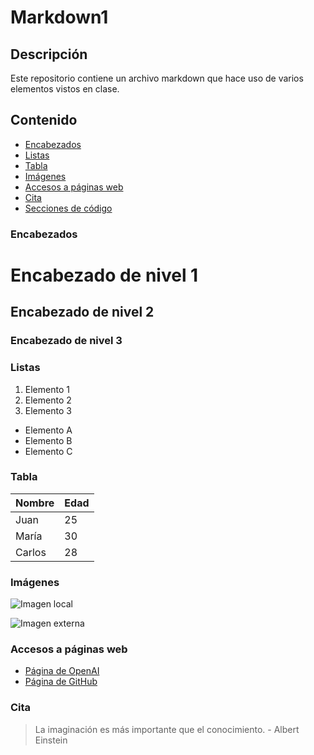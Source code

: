 # Markdown1

## Descripción
Este repositorio contiene un archivo markdown que hace uso de varios elementos vistos en clase.

## Contenido
- [Encabezados](#encabezados)
- [Listas](#listas)
- [Tabla](#tabla)
- [Imágenes](#imágenes)
- [Accesos a páginas web](#accesos-a-páginas-web)
- [Cita](#cita)
- [Secciones de código](#secciones-de-código)

### Encabezados
# Encabezado de nivel 1
## Encabezado de nivel 2
### Encabezado de nivel 3

### Listas
1. Elemento 1
2. Elemento 2
3. Elemento 3

- Elemento A
- Elemento B
- Elemento C

### Tabla
| Nombre   | Edad |
|----------|------|
| Juan     | 25   |
| María    | 30   |
| Carlos   | 28   |

### Imágenes
![Imagen local](local_image.png "Texto alternativo para imagen local")

![Imagen externa](https://example.com/external_image.png "Texto alternativo para imagen externa")

### Accesos a páginas web
- [Página de OpenAI](https://openai.com)
- [Página de GitHub](https://github.com)

### Cita
> La imaginación es más importante que el conocimiento. - Albert Einstein